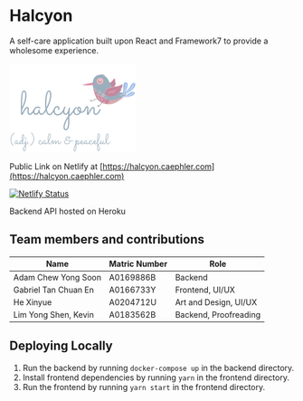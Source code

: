 # Halcyon

A self-care application built upon React and Framework7 to provide a wholesome experience.

![Halcyon Bird](./bird.png)

Public Link on Netlify at [https://halcyon.caephler.com](https://halcyon.caephler.com)

[![Netlify Status](https://api.netlify.com/api/v1/badges/47fe2fd9-b6a2-4c9d-a9ac-f06e673bbe56/deploy-status)](https://app.netlify.com/sites/pwa-halcyon/deploys)

Backend API hosted on Heroku

## Team members and contributions

| Name                 | Matric Number | Role                  |
| -------------------- | ------------- | --------------------- |
| Adam Chew Yong Soon  | A0169886B     | Backend               |
| Gabriel Tan Chuan En | A0166733Y     | Frontend, UI/UX       |
| He Xinyue            | A0204712U     | Art and Design, UI/UX |
| Lim Yong Shen, Kevin | A0183562B     | Backend, Proofreading |

## Deploying Locally

1. Run the backend by running `docker-compose up` in the backend directory.
2. Install frontend dependencies by running `yarn` in the frontend directory.
3. Run the frontend by running `yarn start` in the frontend directory.
